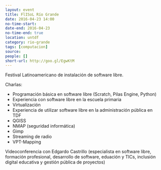 ```yaml
---
layout: event 
title: FlISoL Río Grande
date: 2016-04-23 14:00
no-time-start: 
date-end: 2016-04-23
no-time-end: true
location: untdf
category: rio-grande
tags: [computacion]
source: 
people: []
short-url: http://goo.gl/EgwKtM
---
```


Festival Latinoamericano de instalación de software libre.

Charlas:

- Programación básica en software libre (Scratch, Pilas Engine, Python)
- Experiencia con software libre en la escuela primaria
- Virtualización 
- Experiencia de utilizar software libre en la administración pública en TDF
- QGISS
- NMAP (seguridad informática)
- Gimp
- Streaming de radio
- VPT-Mapping

Videoconferencia con Edgardo Castrillo (especialista en software libre, formación profesional, desarrollo de software, eduación y TICs, inclusión digital educativa y gestión pública de proyectos)
